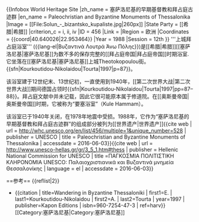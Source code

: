 {{Infobox World Heritage Site
|zh_name       = 塞萨洛尼基的早期基督教和拜占庭古迹群
|en_name       = Paleochristian and Byzantine Monuments of Thessalonika
|Image       = [[File:Solun_-_bizantsko_kupaliste.jpg|260px]] 
|State Party = [[希腊|希腊]]
|criterion_c    = i, ii, iv
|ID          = 456
|Link        = 
|Region      = 欧洲
|Coordinates = {{coord|40.640026|22.953464}}
|Year        = 1988
|Session     = 12th
}}
'''上城拜占庭浴室''' ({{lang-el|Βυζαντινά Λουτρά Άνω Πόλης}})是[[希腊|希腊]][[塞萨洛尼基|塞萨洛尼基]]为数不多的保存完整的[[拜占庭帝国|拜占庭帝国]]时期浴室.它坐落在[[塞萨洛尼基|塞萨洛尼基]]上城Theotokopoulou街。{{sfn|Kourkoutidou-Nikolaidou|Tourta|1997|p=87}}。

该浴室建于12世纪末、13世纪初，一直使用到1940年，[[第二次世界大战|第二次世界大战]]期间德国占领时{{sfn|Kourkoutidou-Nikolaidou|Tourta|1997|pp=87–88}}。拜占庭文献中并未记载，因此它很可能原本属于修道院。在[[奥斯曼帝国|奥斯曼帝国]]时期，它被称为“要塞浴室”（Kule Hammam）。

该浴室已于1940年关闭，在1978年地震中受损。1988年，它作为“塞萨洛尼基的早期基督教和拜占庭古迹群”的组成部分被列为[[世界遗产|世界遗产]]<ref name="UNESCO">{{cite web | url = http://whc.unesco.org/en/list/456/multiple=1&unique_number=528 | publisher = UNESCO | title = Paleochristian and Byzantine Monuments of Thessalonika | accessdate = 2016-06-03}}</ref><ref name="GREEKUNESCO">{{cite web | url = http://www.unesco-hellas.gr/gr/3_5_1.htm#thess  | publisher = Hellenic National Commission for UNESCO | title =ΠΑΓΚΟΣΜΙΑ ΠΟΛΙΤΙΣΤΙΚΗ ΚΛΗΡΟΝΟΜΙΑ UNESCO: Παλαιοχριστιανικά και Βυζαντινά μνημεία Θεσσαλονίκης | language = el | accessdate = 2016-06-03}}</ref>

==参考==
{{reflist|2}}
* {{citation | title=Wandering in Byzantine Thessaloniki | first1=E. | last1=Kourkoutidou-Nikolaidou | first2=A. | last2=Tourta | year=1997 | publisher=Kapon Editions | isbn=960-7254-47-3  | ref=harv}}
[[Category:塞萨洛尼基|Category:塞萨洛尼基]]